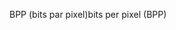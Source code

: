 <span data-ttu-id="edd83-101">BPP (bits par pixel)</span><span class="sxs-lookup"><span data-stu-id="edd83-101">bits per pixel (BPP)</span></span>